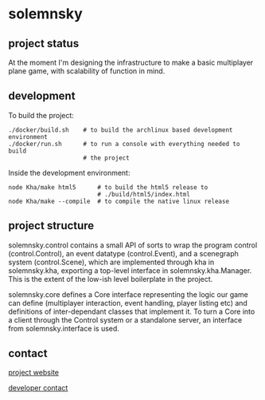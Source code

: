 # solemnsky

## project status

At the moment I'm designing the infrastructure to make a basic multiplayer plane game, with scalability of function in mind.

## development

To build the project:
    
    ./docker/build.sh    # to build the archlinux based development environment
    ./docker/run.sh      # to run a console with everything needed to build
                         # the project

Inside the development environment:

    node Kha/make html5      # to build the html5 release to
                             # ./build/html5/index.html
    node Kha/make --compile  # to compile the native linux release

## project structure

solemnsky.control contains a small API of sorts to wrap the program control (control.Control), an event datatype (control.Event), and a scenegraph system (control.Scene), which are implemented through kha in solemnsky.kha, exporting a top-level interface in solemnsky.kha.Manager. This is the extent of the low-ish level boilerplate in the project.

solemnsky.core defines a Core interface representing the logic our game can define (multiplayer interaction, event handling, player listing etc) and definitions of inter-dependant classes that implement it. To turn a Core into a client through the Control system or a standalone server, an interface from solemnsky.interface is used.

## contact 

[project website](http://solemnsky.com)

[developer contact](http://magnetic.uk.to)
